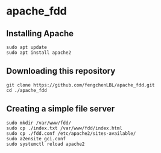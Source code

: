 # apache_fdd
## Installing Apache
```
sudo apt update
sudo apt install apache2
```

## Downloading this repository
```
git clone https://github.com/fengchenLBL/apache_fdd.git
cd ./apache_fdd
```

## Creating a simple file server
```
sudo mkdir /var/www/fdd/
sudo cp ./index.txt /var/www/fdd/index.html
sudo cp ./fdd.conf /etc/apache2/sites-available/
sudo a2ensite gci.conf
sudo systemctl reload apache2
```
